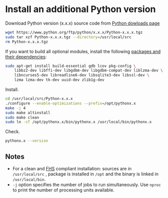# Install an additional Python version

Download Python version (x.x.x) source code from [Python dowloads page](https://www.python.org/downloads/source/)
```sh
wget https://www.python.org/ftp/python/x.x.x/Python-x.x.x.tgz
sudo tar xzf Python-x.x.x.tgz --directory=/usr/local/src
rm Python-x.x.x.tgz
```

If you want to build all optional modules, install the following [packages and their dependencies](https://devguide.python.org/setup/#build-dependencies):
```sh
sudo apt-get install build-essential gdb lcov pkg-config \
    libbz2-dev libffi-dev libgdbm-dev libgdbm-compat-dev liblzma-dev \
    libncurses5-dev libreadline6-dev libsqlite3-dev libssl-dev \
    lzma lzma-dev tk-dev uuid-dev zlib1g-dev
```

Install.
```sh
cd /usr/local/src/Python-x.x.x
./configure --enable-optimizations --prefix=/opt/pythonx.x
make -j 4
sudo make altinstall
sudo make clean
sudo ln -sT /opt/pythonx.x/bin/pythonx.x /usr/local/bin/pythonx.x
```

Check.
```sh
pythonx.x --version
```

## Notes

* For a clean and [FHS](https://www.debian.org/doc/packaging-manuals/fhs/fhs-3.0.html) compliant installation: sources are in `/usr/local/src` , package is installed in `/opt` and the binary is linked in `/usr/local/bin`.
* `-j` option specifies the number of jobs to run simultaneously. Use `nproc` to print the number of processing units available.